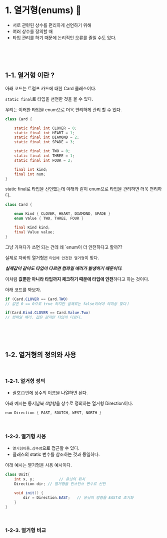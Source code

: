 # 1. 열거형(enums) 🚀

- 서로 관련된 상수를 편리하게 선언하기 위해
- 여러 상수를 정의할 때
- 타입 관리를 하기 때문에 논리적인 오류를 줄일 수도 있다.

<br>
<br>
<br>

##  1-1. 열거형 이란 ?

아래 코드는 트럼프 카드에 대한 Card 클래스이다.

`static final`로 타입을 선언한 것을 볼 수 있다.

우리는 이러한 타입을 enum으로 더욱 편리하게 관리 할 수 있다.


```java
class Card {

    static final int CLOVER = 0;
    static final int HEART = 1;
    static final int DIAMOND = 2;
    static final int SPADE = 3;

    static final int TWO = 0;
    static final int THREE = 1;
    static final int FOUR = 2;

    final int kind;
    final int num;
}
```
static final로 타입을 선언했는데 아래와 같이 enum으로 타입을 관리하면 더욱 편리하다.
```java
class Card {

    enum Kind { CLOVER, HEART, DIAMOND, SPADE }
    enum Value { TWO, THREE, FOUR }

    final Kind kind;
    final Value value;
}
```

그냥 가져다가 쓰면 되는 건데 왜 `enum이 더 안전하다고 할까??

실제로 자바의 열거형은 `타입에 안전한 열거형`이 맞다.

***실제값이 같아도 타입이 다르면 컴파일 에러가 발생하기 때문이다.***

이처럼 **값뿐만 아니라 타입까지 체크하기 때문에 타입에 안전**하다고 하는 것이다.

아래 코드를 봐보자.

```java
if (Card.CLOVER == Card.TWO) 
// 값은 0 == 0으로 true 하지만 실제로는 false이어야 의미상 맞다ㅣ

if(Card.Kind.CLOVER == Card.Value.Two)
// 컴파일 에러. 값은 같지만 타입이 다르다.
```

<br>
<br>
<br>

## 1-2. 열거형의 정의와 사용

<br>

### 1-2-1. 열거형 정의

- 괄호`{}`안에 상수의 이름을 나열하면 된다.

아래 예시는 동서남북 4방향을 상수로 정의하는 열거형 Direction이다.

```java
eum Direction { EAST, SOUTCH, WEST, NORTH }
```

<br>

### 1-2-2. 열거형 사용

- `열거형이름.상수명`으로 접근할 수 있다.
- 클래스의 static  변수를 참조하는 것과 동일하다.

아래 예시는 열거형을 사용 예시이다.

```java
class Unit{
    int x, y;           // 유닛의 위치
    Direction dir; // 열거형을 인스턴스 변수로 선언

    void init() {
        dir = Direction.EAST;   // 유닛의 방향을 EAST로 초기화
    }
}
```

<br>

### 1-2-3. 열거형 비교